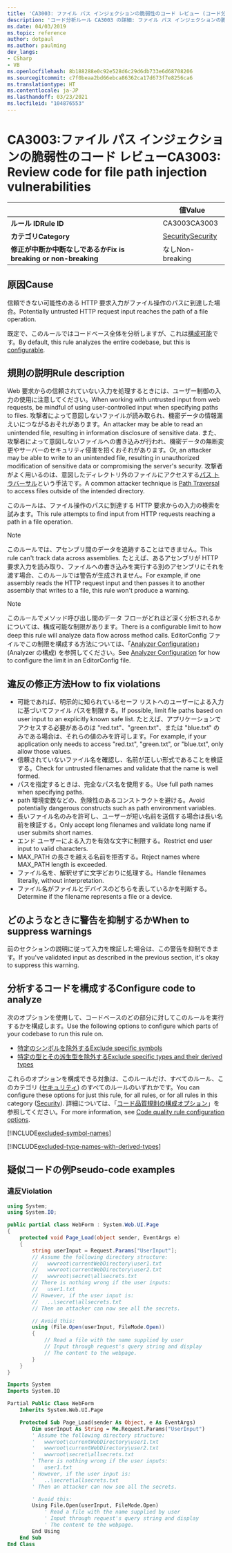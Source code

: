 ```yaml
---
title: 'CA3003: ファイル パス インジェクションの脆弱性のコード レビュー (コード分析)'
description: 'コード分析ルール CA3003 の詳細: ファイル パス インジェクションの脆弱性のコード レビュー'
ms.date: 04/03/2019
ms.topic: reference
author: dotpaul
ms.author: paulming
dev_langs:
- CSharp
- VB
ms.openlocfilehash: 8b188288e0c92e528d6c29d6db733e6d68708206
ms.sourcegitcommit: c7f0beaa2bd66ebca86362ca17d673f7e8256ca6
ms.translationtype: HT
ms.contentlocale: ja-JP
ms.lasthandoff: 03/23/2021
ms.locfileid: "104876553"
---
```

# <a name="ca3003-review-code-for-file-path-injection-vulnerabilities"></a><span data-ttu-id="7f230-103">CA3003:ファイル パス インジェクションの脆弱性のコード レビュー</span><span class="sxs-lookup"><span data-stu-id="7f230-103">CA3003: Review code for file path injection vulnerabilities</span></span>

| | <span data-ttu-id="7f230-104">値</span><span class="sxs-lookup"><span data-stu-id="7f230-104">Value</span></span> |
|-|-|
| <span data-ttu-id="7f230-105">**ルール ID**</span><span class="sxs-lookup"><span data-stu-id="7f230-105">**Rule ID**</span></span> |<span data-ttu-id="7f230-106">CA3003</span><span class="sxs-lookup"><span data-stu-id="7f230-106">CA3003</span></span>|
| <span data-ttu-id="7f230-107">**カテゴリ**</span><span class="sxs-lookup"><span data-stu-id="7f230-107">**Category**</span></span> |[<span data-ttu-id="7f230-108">Security</span><span class="sxs-lookup"><span data-stu-id="7f230-108">Security</span></span>](security-warnings.md)|
| <span data-ttu-id="7f230-109">**修正が中断か中断なしであるか**</span><span class="sxs-lookup"><span data-stu-id="7f230-109">**Fix is breaking or non-breaking**</span></span> |<span data-ttu-id="7f230-110">なし</span><span class="sxs-lookup"><span data-stu-id="7f230-110">Non-breaking</span></span>|

## <a name="cause"></a><span data-ttu-id="7f230-111">原因</span><span class="sxs-lookup"><span data-stu-id="7f230-111">Cause</span></span>

<span data-ttu-id="7f230-112">信頼できない可能性のある HTTP 要求入力がファイル操作のパスに到達した場合。</span><span class="sxs-lookup"><span data-stu-id="7f230-112">Potentially untrusted HTTP request input reaches the path of a file operation.</span></span>

<span data-ttu-id="7f230-113">既定で、このルールではコードベース全体を分析しますが、これは[構成可能](#configure-code-to-analyze)です。</span><span class="sxs-lookup"><span data-stu-id="7f230-113">By default, this rule analyzes the entire codebase, but this is [configurable](#configure-code-to-analyze).</span></span>

## <a name="rule-description"></a><span data-ttu-id="7f230-114">規則の説明</span><span class="sxs-lookup"><span data-stu-id="7f230-114">Rule description</span></span>

<span data-ttu-id="7f230-115">Web 要求からの信頼されていない入力を処理するときには、ユーザー制御の入力の使用に注意してください。</span><span class="sxs-lookup"><span data-stu-id="7f230-115">When working with untrusted input from web requests, be mindful of using user-controlled input when specifying paths to files.</span></span> <span data-ttu-id="7f230-116">攻撃者によって意図しないファイルが読み取られ、機密データの情報漏えいにつながるおそれがあります。</span><span class="sxs-lookup"><span data-stu-id="7f230-116">An attacker may be able to read an unintended file, resulting in information disclosure of sensitive data.</span></span> <span data-ttu-id="7f230-117">また、攻撃者によって意図しないファイルへの書き込みが行われ、機密データの無断変更やサーバーのセキュリティ侵害を招くおそれがあります。</span><span class="sxs-lookup"><span data-stu-id="7f230-117">Or, an attacker may be able to write to an unintended file, resulting in unauthorized modification of sensitive data or compromising the server's security.</span></span> <span data-ttu-id="7f230-118">攻撃者がよく用いるのは、意図したディレクトリ外のファイルにアクセスする[パス トラバーサル](https://www.owasp.org/index.php/Path_Traversal)という手法です。</span><span class="sxs-lookup"><span data-stu-id="7f230-118">A common attacker technique is [Path Traversal](https://www.owasp.org/index.php/Path_Traversal) to access files outside of the intended directory.</span></span>

<span data-ttu-id="7f230-119">このルールは、ファイル操作のパスに到達する HTTP 要求からの入力の検索を試みます。</span><span class="sxs-lookup"><span data-stu-id="7f230-119">This rule attempts to find input from HTTP requests reaching a path in a file operation.</span></span>

> [!NOTE]
> <span data-ttu-id="7f230-120">このルールでは、アセンブリ間のデータを追跡することはできません。</span><span class="sxs-lookup"><span data-stu-id="7f230-120">This rule can't track data across assemblies.</span></span> <span data-ttu-id="7f230-121">たとえば、あるアセンブリが HTTP 要求入力を読み取り、ファイルへの書き込みを実行する別のアセンブリにそれを渡す場合、このルールでは警告が生成されません。</span><span class="sxs-lookup"><span data-stu-id="7f230-121">For example, if one assembly reads the HTTP request input and then passes it to another assembly that writes to a file, this rule won't produce a warning.</span></span>

> [!NOTE]
> <span data-ttu-id="7f230-122">このルールでメソッド呼び出し間のデータ フローがどれほど深く分析されるかについては、構成可能な制限があります。</span><span class="sxs-lookup"><span data-stu-id="7f230-122">There is a configurable limit to how deep this rule will analyze data flow across method calls.</span></span> <span data-ttu-id="7f230-123">EditorConfig ファイルでこの制限を構成する方法については、「[Analyzer Configuration](https://github.com/dotnet/roslyn-analyzers/blob/main/docs/Analyzer%20Configuration.md#dataflow-analysis)」(Analyzer の構成) を参照してください。</span><span class="sxs-lookup"><span data-stu-id="7f230-123">See [Analyzer Configuration](https://github.com/dotnet/roslyn-analyzers/blob/main/docs/Analyzer%20Configuration.md#dataflow-analysis) for how to configure the limit in an EditorConfig file.</span></span>

## <a name="how-to-fix-violations"></a><span data-ttu-id="7f230-124">違反の修正方法</span><span class="sxs-lookup"><span data-stu-id="7f230-124">How to fix violations</span></span>

- <span data-ttu-id="7f230-125">可能であれば、明示的に知られているセーフ リストへのユーザーによる入力に基づいてファイル パスを制限する。</span><span class="sxs-lookup"><span data-stu-id="7f230-125">If possible, limit file paths based on user input to an explicitly known safe list.</span></span>  <span data-ttu-id="7f230-126">たとえば、アプリケーションでアクセスする必要があるのは "red.txt"、"green.txt"、または "blue.txt" のみである場合は、それらの値のみを許可します。</span><span class="sxs-lookup"><span data-stu-id="7f230-126">For example, if your application only needs to access "red.txt", "green.txt", or "blue.txt", only allow those values.</span></span>
- <span data-ttu-id="7f230-127">信頼されていないファイル名を確認し、名前が正しい形式であることを検証する。</span><span class="sxs-lookup"><span data-stu-id="7f230-127">Check for untrusted filenames and validate that the name is well formed.</span></span>
- <span data-ttu-id="7f230-128">パスを指定するときは、完全なパス名を使用する。</span><span class="sxs-lookup"><span data-stu-id="7f230-128">Use full path names when specifying paths.</span></span>
- <span data-ttu-id="7f230-129">path 環境変数などの、危険性のあるコンストラクトを避ける。</span><span class="sxs-lookup"><span data-stu-id="7f230-129">Avoid potentially dangerous constructs such as path environment variables.</span></span>
- <span data-ttu-id="7f230-130">長いファイル名のみを許可し、ユーザーが短い名前を送信する場合は長い名前を検証する。</span><span class="sxs-lookup"><span data-stu-id="7f230-130">Only accept long filenames and validate long name if user submits short names.</span></span>
- <span data-ttu-id="7f230-131">エンド ユーザーによる入力を有効な文字に制限する。</span><span class="sxs-lookup"><span data-stu-id="7f230-131">Restrict end user input to valid characters.</span></span>
- <span data-ttu-id="7f230-132">MAX_PATH の長さを越える名前を拒否する。</span><span class="sxs-lookup"><span data-stu-id="7f230-132">Reject names where MAX_PATH length is exceeded.</span></span>
- <span data-ttu-id="7f230-133">ファイル名を、解釈せずに文字どおりに処理する。</span><span class="sxs-lookup"><span data-stu-id="7f230-133">Handle filenames literally, without interpretation.</span></span>
- <span data-ttu-id="7f230-134">ファイル名がファイルとデバイスのどちらを表しているかを判断する。</span><span class="sxs-lookup"><span data-stu-id="7f230-134">Determine if the filename represents a file or a device.</span></span>

## <a name="when-to-suppress-warnings"></a><span data-ttu-id="7f230-135">どのようなときに警告を抑制するか</span><span class="sxs-lookup"><span data-stu-id="7f230-135">When to suppress warnings</span></span>

<span data-ttu-id="7f230-136">前のセクションの説明に従って入力を検証した場合は、この警告を抑制できます。</span><span class="sxs-lookup"><span data-stu-id="7f230-136">If you've validated input as described in the previous section, it's okay to suppress this warning.</span></span>

## <a name="configure-code-to-analyze"></a><span data-ttu-id="7f230-137">分析するコードを構成する</span><span class="sxs-lookup"><span data-stu-id="7f230-137">Configure code to analyze</span></span>

<span data-ttu-id="7f230-138">次のオプションを使用して、コードベースのどの部分に対してこのルールを実行するかを構成します。</span><span class="sxs-lookup"><span data-stu-id="7f230-138">Use the following options to configure which parts of your codebase to run this rule on.</span></span>

- [<span data-ttu-id="7f230-139">特定のシンボルを除外する</span><span class="sxs-lookup"><span data-stu-id="7f230-139">Exclude specific symbols</span></span>](#exclude-specific-symbols)
- [<span data-ttu-id="7f230-140">特定の型とその派生型を除外する</span><span class="sxs-lookup"><span data-stu-id="7f230-140">Exclude specific types and their derived types</span></span>](#exclude-specific-types-and-their-derived-types)

<span data-ttu-id="7f230-141">これらのオプションを構成できる対象は、このルールだけ、すべてのルール、このカテゴリ ([セキュリティ](security-warnings.md)) のすべてのルールのいずれかです。</span><span class="sxs-lookup"><span data-stu-id="7f230-141">You can configure these options for just this rule, for all rules, or for all rules in this category ([Security](security-warnings.md)).</span></span> <span data-ttu-id="7f230-142">詳細については、「[コード品質規則の構成オプション](../code-quality-rule-options.md)」を参照してください。</span><span class="sxs-lookup"><span data-stu-id="7f230-142">For more information, see [Code quality rule configuration options](../code-quality-rule-options.md).</span></span>

[!INCLUDE[excluded-symbol-names](~/includes/code-analysis/excluded-symbol-names.md)]

[!INCLUDE[excluded-type-names-with-derived-types](~/includes/code-analysis/excluded-type-names-with-derived-types.md)]

## <a name="pseudo-code-examples"></a><span data-ttu-id="7f230-143">疑似コードの例</span><span class="sxs-lookup"><span data-stu-id="7f230-143">Pseudo-code examples</span></span>

### <a name="violation"></a><span data-ttu-id="7f230-144">違反</span><span class="sxs-lookup"><span data-stu-id="7f230-144">Violation</span></span>

```csharp
using System;
using System.IO;

public partial class WebForm : System.Web.UI.Page
{
    protected void Page_Load(object sender, EventArgs e)
    {
        string userInput = Request.Params["UserInput"];
        // Assume the following directory structure:
        //   wwwroot\currentWebDirectory\user1.txt
        //   wwwroot\currentWebDirectory\user2.txt
        //   wwwroot\secret\allsecrets.txt
        // There is nothing wrong if the user inputs:
        //   user1.txt
        // However, if the user input is:
        //   ..\secret\allsecrets.txt
        // Then an attacker can now see all the secrets.

        // Avoid this:
        using (File.Open(userInput, FileMode.Open))
        {
            // Read a file with the name supplied by user
            // Input through request's query string and display
            // The content to the webpage.
        }
    }
}
```

```vb
Imports System
Imports System.IO

Partial Public Class WebForm
    Inherits System.Web.UI.Page

    Protected Sub Page_Load(sender As Object, e As EventArgs)
        Dim userInput As String = Me.Request.Params("UserInput")
        ' Assume the following directory structure:
        '   wwwroot\currentWebDirectory\user1.txt
        '   wwwroot\currentWebDirectory\user2.txt
        '   wwwroot\secret\allsecrets.txt
        ' There is nothing wrong if the user inputs:
        '   user1.txt
        ' However, if the user input is:
        '   ..\secret\allsecrets.txt
        ' Then an attacker can now see all the secrets.

        ' Avoid this:
        Using File.Open(userInput, FileMode.Open)
            ' Read a file with the name supplied by user
            ' Input through request's query string and display
            ' The content to the webpage.
        End Using
    End Sub
End Class
```

